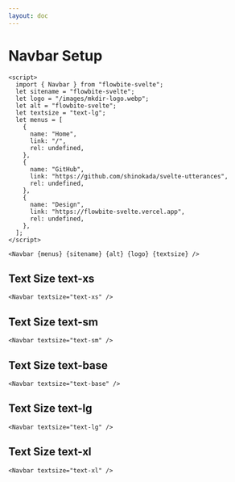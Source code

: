 ```yaml
---
layout: doc
---
```


<script>
  import { Navbar } from "flowbite-svelte";
</script>

<h1 class="text-3xl w-full dark:text-white">Navbar Setup</h1>


```svelte
<script>
  import { Navbar } from "flowbite-svelte";
  let sitename = "flowbite-svelte";
  let logo = "/images/mkdir-logo.webp";
  let alt = "flowbite-svelte";
  let textsize = "text-lg";
  let menus = [
    {
      name: "Home",
      link: "/",
      rel: undefined,
    },
    {
      name: "GitHub",
      link: "https://github.com/shinokada/svelte-utterances",
      rel: undefined,
    },
    {
      name: "Design",
      link: "https://flowbite-svelte.vercel.app",
      rel: undefined,
    },
  ];
</script>

<Navbar {menus} {sitename} {alt} {logo} {textsize} />
```

<h2 class="text-lg mt-8 dark:text-white">Text Size text-xs</h2>

```svelte
<Navbar textsize="text-xs" />
```

<div class="container w-full rounded-xl my-4 mx-auto bg-gradient-to-r bg-white dark:bg-gray-900 border border-gray-200 dark:border-gray-700 p-2 sm:p-6">
<Navbar textsize="text-xs" />
</div>

<h2 class="text-lg mt-8 dark:text-white">Text Size text-sm</h2>

```svelte
<Navbar textsize="text-sm" />
```

<div class="container w-full rounded-xl my-4 mx-auto bg-gradient-to-r bg-white dark:bg-gray-900 border border-gray-200 dark:border-gray-700 p-2 sm:p-6">
<Navbar textsize="text-sm" />
</div>

<h2 class="text-lg mt-8 dark:text-white">Text Size text-base</h2>

```svelte
<Navbar textsize="text-base" />
```

<div class="container w-full rounded-xl my-4 mx-auto bg-gradient-to-r bg-white dark:bg-gray-900 border border-gray-200 dark:border-gray-700 p-2 sm:p-6">
<Navbar textsize="text-base" />
</div>

<h2 class="text-lg mt-8 dark:text-white">Text Size text-lg</h2>

```svelte
<Navbar textsize="text-lg" />
```

<div class="container w-full rounded-xl my-4 mx-auto bg-gradient-to-r bg-white dark:bg-gray-900 border border-gray-200 dark:border-gray-700 p-2 sm:p-6">
<Navbar textsize="text-lg" />
</div>

<h2 class="text-lg mt-8 dark:text-white">Text Size text-xl</h2>

```svelte
<Navbar textsize="text-xl" />
```

<div class="container w-full rounded-xl my-4 mx-auto bg-gradient-to-r bg-white dark:bg-gray-900 border border-gray-200 dark:border-gray-700 p-2 sm:p-6">
<Navbar textsize="text-xl" />
</div>